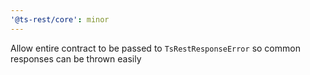 ```yaml
---
'@ts-rest/core': minor
---
```


Allow entire contract to be passed to `TsRestResponseError` so common responses can be thrown easily

